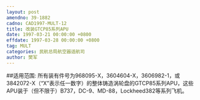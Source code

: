 ```yaml
---
layout: post
amendno: 39-1882
cadno: CAD1997-MULT-12
title: 改装GTCP85系列APU
date: 1997-03-21 00:00:00 +0800
effdate: 1997-03-28 00:00:00 +0800
tag: MULT
categories: 民航总局航空器适航司
author: 樊军
---
```


##适用范围:
所有装有件号为968095-X，3604604-X，3606982-1，或3842072-X（“X”表示任一数字）的整体铸造涡轮盘的GTCP85系列APU，这些APU装于（但不限于）B737，DC-9、MD-88，Lockheed382等系列飞机。

